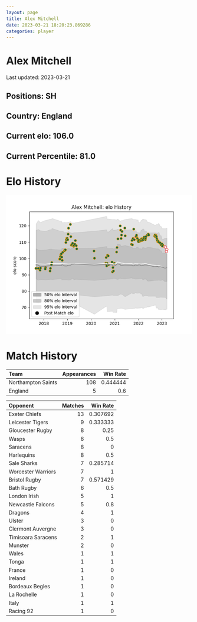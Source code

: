 ```yaml
---  
layout: page  
title: Alex Mitchell  
date: 2023-03-21 18:20:23.869286  
categories: player  
---
```

# Alex Mitchell


Last updated: 2023-03-21
## Positions: SH

## Country: England

## Current elo: 106.0

## Current Percentile: 81.0

# Elo History


![elo history](history_AlexMitchell.png)
# Match History


| Team               |   Appearances |   Win Rate |
|:-------------------|--------------:|-----------:|
| Northampton Saints |           108 |   0.444444 |
| England            |             5 |   0.6      |

| Opponent           |   Matches |   Win Rate |
|:-------------------|----------:|-----------:|
| Exeter Chiefs      |        13 |   0.307692 |
| Leicester Tigers   |         9 |   0.333333 |
| Gloucester Rugby   |         8 |   0.25     |
| Wasps              |         8 |   0.5      |
| Saracens           |         8 |   0        |
| Harlequins         |         8 |   0.5      |
| Sale Sharks        |         7 |   0.285714 |
| Worcester Warriors |         7 |   1        |
| Bristol Rugby      |         7 |   0.571429 |
| Bath Rugby         |         6 |   0.5      |
| London Irish       |         5 |   1        |
| Newcastle Falcons  |         5 |   0.8      |
| Dragons            |         4 |   1        |
| Ulster             |         3 |   0        |
| Clermont Auvergne  |         3 |   0        |
| Timisoara Saracens |         2 |   1        |
| Munster            |         2 |   0        |
| Wales              |         1 |   1        |
| Tonga              |         1 |   1        |
| France             |         1 |   0        |
| Ireland            |         1 |   0        |
| Bordeaux Begles    |         1 |   0        |
| La Rochelle        |         1 |   0        |
| Italy              |         1 |   1        |
| Racing 92          |         1 |   0        |
